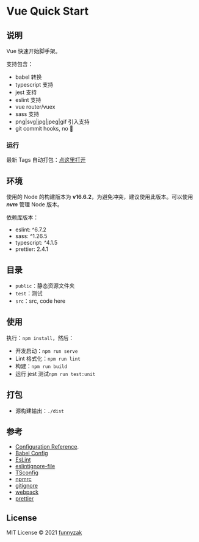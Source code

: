 # Vue Quick Start

## 说明

Vue 快速开始脚手架。

支持包含：

-   babel 转换
-   typescript 支持
-   jest 支持
-   eslint 支持
-   vue router/vuex
-   sass 支持
-   png|svg|jpg|jpeg|gif 引入支持
-   git commit hooks, no 💩

### 运行

最新 Tags 自动打包：[点这里打开](https://funnyzak.github.io/vue-quick-start/)

## 环境

使用的 Node 的构建版本为 **v16.6.2**，为避免冲突，建议使用此版本。可以使用 **_nvm_** 管理 Node 版本。

依赖库版本：

-   eslint: ^6.7.2
-   sass: ^1.26.5
-   typescript: ^4.1.5
-   prettier: 2.4.1

## 目录

-   `public`：静态资源文件夹
-   `test`：测试
-   `src`：src, code here

## 使用

执行：`npm install`，然后：

-   开发启动：`npm run serve`
-   Lint 格式化：`npm run lint`
-   构建：`npm run build`
-   运行 jest 测试`npm run test:unit`

## 打包

-   源构建输出：`./dist`

## 参考

-   [Configuration Reference](https://cli.vuejs.org/zh/config/).
-   [Babel Config](https://babel.docschina.org/docs/en/7.0.0/configuration/)
-   [EsLint](https://eslint.org/docs/user-guide/configuring/)
-   [eslintignore-file](https://eslint.org/docs/user-guide/configuring/ignoring-code#the-eslintignore-file)
-   [TSconfig](https://www.typescriptlang.org/tsconfig/)
-   [npmrc](https://docs.npmjs.com/cli/v7/configuring-npm/npmrc)
-   [gitignore](https://git-scm.com/docs/gitignore)
-   [webpack](https://webpack.docschina.org/guides/getting-started/)
-   [prettier](https://prettier.io/docs/en/index.html)

## License

MIT License © 2021 [funnyzak](https://github.com/funnyzak)
